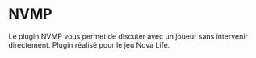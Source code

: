 # NVMP
Le plugin NVMP vous permet de discuter avec un joueur sans intervenir directement. Plugin réalisé pour le jeu Nova Life.
